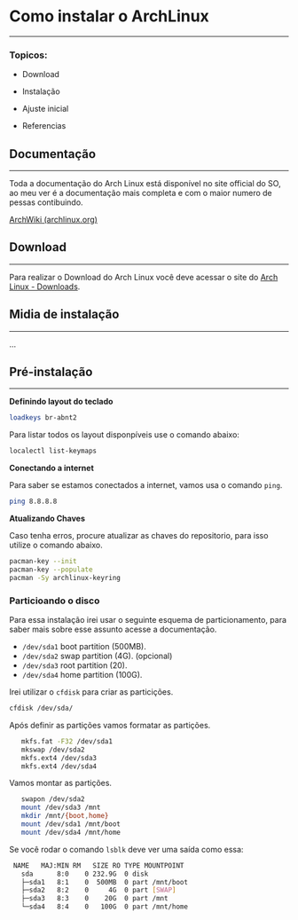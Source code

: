 # Como instalar o ArchLinux

---

### Topicos:

- Download
  
- Instalação
  
- Ajuste inicial
  
- Referencias
  

## Documentação

---

Toda a documentação do Arch Linux está disponível no site official do SO, ao meu ver é a documentação mais completa e com o maior numero de pessas contibuindo.

[ArchWiki (archlinux.org)](https://wiki.archlinux.org/)

## Download

---

Para realizar o Download do Arch Linux você deve acessar o site do [Arch Linux - Downloads](https://archlinux.org/download/).

## Midia de instalação

---

...

## Pré-instalação

---

**Definindo layout do teclado**

```bash
loadkeys br-abnt2
```

Para listar todos os layout disponpíveis use o comando abaixo:

```bash
localectl list-keymaps
```

**Conectando a internet**

Para saber se estamos conectados a internet, vamos usa o comando `ping`.

```bash
ping 8.8.8.8
```

**Atualizando Chaves**

Caso tenha erros, procure atualizar as chaves do repositorio, para isso utilize o comando abaixo.

```bash
pacman-key --init
pacman-key --populate
pacman -Sy archlinux-keyring
```

### Particioando o disco

Para essa instalação irei usar o seguinte esquema de particionamento, para saber mais sobre esse assunto acesse a documentação.

- `/dev/sda1` boot partition (500MB).
- `/dev/sda2` swap partition (4G). (opcional)
- `/dev/sda3` root partition (20).
- `/dev/sda4` home partition (100G).

Irei utilizar o `cfdisk` para criar as particições.

```bash
cfdisk /dev/sda/
```

Após definir as partições vamos formatar as partições.

```bash
   mkfs.fat -F32 /dev/sda1
   mkswap /dev/sda2
   mkfs.ext4 /dev/sda3
   mkfs.ext4 /dev/sda4
```

Vamos montar as partições.

```bash
   swapon /dev/sda2
   mount /dev/sda3 /mnt
   mkdir /mnt/{boot,home}
   mount /dev/sda1 /mnt/boot
   mount /dev/sda4 /mnt/home
```

Se você rodar o comando `lsblk` deve ver uma saída como essa:

```bash
 NAME   MAJ:MIN RM   SIZE RO TYPE MOUNTPOINT
   sda      8:0    0 232.9G  0 disk
   ├─sda1   8:1    0  500MB  0 part /mnt/boot
   ├─sda2   8:2    0     4G  0 part [SWAP]
   ├─sda3   8:3    0    20G  0 part /mnt
   └─sda4   8:4    0   100G  0 part /mnt/home
```

